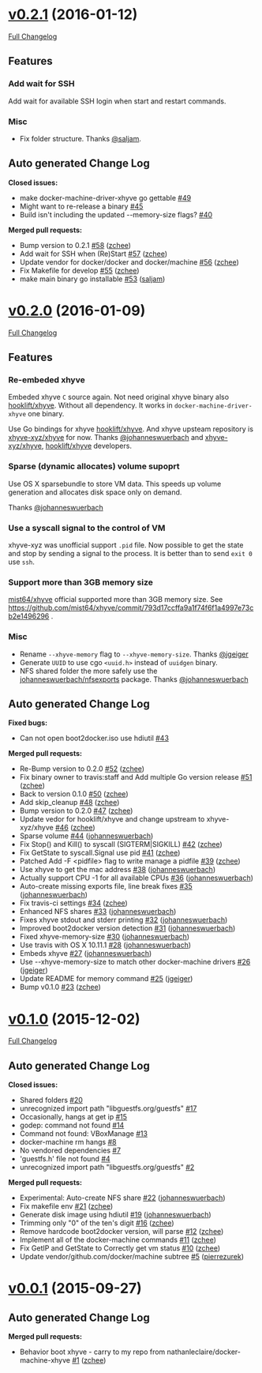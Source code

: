 # [v0.2.1](https://github.com/zchee/docker-machine-driver-xhyve/tree/v0.2.1) (2016-01-12)
[Full Changelog](https://github.com/zchee/docker-machine-driver-xhyve/compare/v0.2.0...v0.2.1)

## Features

### Add wait for SSH
Add wait for available SSH login when start and restart commands.

### Misc
- Fix folder structure. Thanks [@saljam](https://github.com/saljam).

## Auto generated Change Log

**Closed issues:**

- make docker-machine-driver-xhyve go gettable [\#49](https://github.com/zchee/docker-machine-driver-xhyve/issues/49)
- Might want to re-release a binary [\#45](https://github.com/zchee/docker-machine-driver-xhyve/issues/45)
- Build isn't including the updated --memory-size flags? [\#40](https://github.com/zchee/docker-machine-driver-xhyve/issues/40)

**Merged pull requests:**

- Bump version to 0.2.1 [\#58](https://github.com/zchee/docker-machine-driver-xhyve/pull/58) ([zchee](https://github.com/zchee))
- Add wait for SSH when \(Re\)Start [\#57](https://github.com/zchee/docker-machine-driver-xhyve/pull/57) ([zchee](https://github.com/zchee))
- Update vendor for docker/docker and docker/machine [\#56](https://github.com/zchee/docker-machine-driver-xhyve/pull/56) ([zchee](https://github.com/zchee))
- Fix Makefile for develop [\#55](https://github.com/zchee/docker-machine-driver-xhyve/pull/55) ([zchee](https://github.com/zchee))
- make main binary go installable [\#53](https://github.com/zchee/docker-machine-driver-xhyve/pull/53) ([saljam](https://github.com/saljam))

# [v0.2.0](https://github.com/zchee/docker-machine-driver-xhyve/tree/v0.2.0) (2016-01-09)
[Full Changelog](https://github.com/zchee/docker-machine-driver-xhyve/compare/v0.1.0...v0.2.0)

## Features

### Re-embeded xhyve
Embeded xhyve `C` source again. Not need original xhyve binary also [hooklift/xhyve](https://github.com/zchee/xhyve-bindings).
Without all dependency. It works in `docker-machine-driver-xhyve` one binary.

Use Go bindings for xhyve [hooklift/xhyve](https://github.com/hooklift/xhyve).
And xhyve upsteam repository is [xhyve-xyz/xhyve](https://github.com/xhyve-xyz/xhyve) for now.
Thanks [@johanneswuerbach](https://github.com/johanneswuerbach) and [xhyve-xyz/xhyve](https://github.com/xhyve-xyz/xhyve), [hooklift/xhyve](https://github.com/hooklift/xhyve) developers.

### Sparse (dynamic allocates) volume supoprt
Use OS X sparsebundle to store VM data.
This speeds up volume generation and allocates disk space only on demand.

Thanks [@johanneswuerbach](https://github.com/johanneswuerbach)

### Use a syscall signal to the control of VM
xhyve-xyz was unofficial support `.pid` file.
Now possible to get the state and stop by sending a signal to the process.
It is better than to send `exit 0` use `ssh`.

### Support more than 3GB memory size
[mist64/xhyve](https://github.com/mist64/xhyve) official supported more than 3GB memory size.
See https://github.com/mist64/xhyve/commit/793d17ccffa9a1f74f6f1a4997e73cb2e1496296 .


### Misc
- Rename `--xhyve-memory` flag to `--xhyve-memory-size`. Thanks [@jgeiger](https://github.com/jgeiger)
- Generate `UUID` to use cgo `<uuid.h>` instead of `uuidgen` binary.
- NFS shared folder the more safely use the [johanneswuerbach/nfsexports](https://github.com/johanneswuerbach/nfsexports) package. Thanks [@johanneswuerbach](https://github.com/johanneswuerbach)


## Auto generated Change Log

**Fixed bugs:**

- Can not open boot2docker.iso use hdiutil [\#43](https://github.com/zchee/docker-machine-driver-xhyve/issues/43)

**Merged pull requests:**

- Re-Bump version to 0.2.0 [\#52](https://github.com/zchee/docker-machine-driver-xhyve/pull/52) ([zchee](https://github.com/zchee))
- Fix binary owner to travis:staff and Add multiple Go version release [\#51](https://github.com/zchee/docker-machine-driver-xhyve/pull/51) ([zchee](https://github.com/zchee))
- Back to version 0.1.0 [\#50](https://github.com/zchee/docker-machine-driver-xhyve/pull/50) ([zchee](https://github.com/zchee))
- Add skip\_cleanup [\#48](https://github.com/zchee/docker-machine-driver-xhyve/pull/48) ([zchee](https://github.com/zchee))
- Bump version to 0.2.0 [\#47](https://github.com/zchee/docker-machine-driver-xhyve/pull/47) ([zchee](https://github.com/zchee))
- Update vedor for hooklift/xhyve and change upstream to xhyve-xyz/xhyve [\#46](https://github.com/zchee/docker-machine-driver-xhyve/pull/46) ([zchee](https://github.com/zchee))
- Sparse volume [\#44](https://github.com/zchee/docker-machine-driver-xhyve/pull/44) ([johanneswuerbach](https://github.com/johanneswuerbach))
- Fix Stop\(\) and Kill\(\) to syscall \(SIGTERM|SIGKILL\) [\#42](https://github.com/zchee/docker-machine-driver-xhyve/pull/42) ([zchee](https://github.com/zchee))
- Fix GetState to syscall.Signal use pid [\#41](https://github.com/zchee/docker-machine-driver-xhyve/pull/41) ([zchee](https://github.com/zchee))
- Patched Add -F \<pidfile\> flag to write manage a pidfile [\#39](https://github.com/zchee/docker-machine-driver-xhyve/pull/39) ([zchee](https://github.com/zchee))
- Use xhyve to get the mac address [\#38](https://github.com/zchee/docker-machine-driver-xhyve/pull/38) ([johanneswuerbach](https://github.com/johanneswuerbach))
- Actually support CPU -1 for all available CPUs [\#36](https://github.com/zchee/docker-machine-driver-xhyve/pull/36) ([johanneswuerbach](https://github.com/johanneswuerbach))
- Auto-create missing exports file, line break fixes [\#35](https://github.com/zchee/docker-machine-driver-xhyve/pull/35) ([johanneswuerbach](https://github.com/johanneswuerbach))
- Fix travis-ci settings [\#34](https://github.com/zchee/docker-machine-driver-xhyve/pull/34) ([zchee](https://github.com/zchee))
- Enhanced NFS shares [\#33](https://github.com/zchee/docker-machine-driver-xhyve/pull/33) ([johanneswuerbach](https://github.com/johanneswuerbach))
- Fixes xhyve stdout and stderr printing [\#32](https://github.com/zchee/docker-machine-driver-xhyve/pull/32) ([johanneswuerbach](https://github.com/johanneswuerbach))
- Improved boot2docker version detection [\#31](https://github.com/zchee/docker-machine-driver-xhyve/pull/31) ([johanneswuerbach](https://github.com/johanneswuerbach))
- Fixed xhyve-memory-size [\#30](https://github.com/zchee/docker-machine-driver-xhyve/pull/30) ([johanneswuerbach](https://github.com/johanneswuerbach))
- Use travis with OS X 10.11.1 [\#28](https://github.com/zchee/docker-machine-driver-xhyve/pull/28) ([johanneswuerbach](https://github.com/johanneswuerbach))
- Embeds xhyve [\#27](https://github.com/zchee/docker-machine-driver-xhyve/pull/27) ([johanneswuerbach](https://github.com/johanneswuerbach))
- Use --xhyve-memory-size to match other docker-machine drivers [\#26](https://github.com/zchee/docker-machine-driver-xhyve/pull/26) ([jgeiger](https://github.com/jgeiger))
- Update README for memory command [\#25](https://github.com/zchee/docker-machine-driver-xhyve/pull/25) ([jgeiger](https://github.com/jgeiger))
- Bump v0.1.0 [\#23](https://github.com/zchee/docker-machine-driver-xhyve/pull/23) ([zchee](https://github.com/zchee))


# [v0.1.0](https://github.com/zchee/docker-machine-driver-xhyve/tree/v0.1.0) (2015-12-02)
[Full Changelog](https://github.com/zchee/docker-machine-driver-xhyve/compare/v0.0.1...v0.1.0)

## Auto generated Change Log

**Closed issues:**

- Shared folders [\#20](https://github.com/zchee/docker-machine-driver-xhyve/issues/20)
- unrecognized import path "libguestfs.org/guestfs" [\#17](https://github.com/zchee/docker-machine-driver-xhyve/issues/17)
- Occasionally, hangs at get ip [\#15](https://github.com/zchee/docker-machine-driver-xhyve/issues/15)
- godep: command not found [\#14](https://github.com/zchee/docker-machine-driver-xhyve/issues/14)
- Command not found: VBoxManage [\#13](https://github.com/zchee/docker-machine-driver-xhyve/issues/13)
- docker-machine rm hangs [\#8](https://github.com/zchee/docker-machine-driver-xhyve/issues/8)
- No vendored dependencies [\#7](https://github.com/zchee/docker-machine-driver-xhyve/issues/7)
- 'guestfs.h' file not found [\#4](https://github.com/zchee/docker-machine-driver-xhyve/issues/4)
- unrecognized import path "libguestfs.org/guestfs" [\#2](https://github.com/zchee/docker-machine-driver-xhyve/issues/2)

**Merged pull requests:**

- Experimental: Auto-create NFS share [\#22](https://github.com/zchee/docker-machine-driver-xhyve/pull/22) ([johanneswuerbach](https://github.com/johanneswuerbach))
- Fix makefile env [\#21](https://github.com/zchee/docker-machine-driver-xhyve/pull/21) ([zchee](https://github.com/zchee))
- Generate disk image using hdiutil [\#19](https://github.com/zchee/docker-machine-driver-xhyve/pull/19) ([johanneswuerbach](https://github.com/johanneswuerbach))
- Trimming only "0" of the ten's digit [\#16](https://github.com/zchee/docker-machine-driver-xhyve/pull/16) ([zchee](https://github.com/zchee))
- Remove hardcode boot2docker version, will parse [\#12](https://github.com/zchee/docker-machine-driver-xhyve/pull/12) ([zchee](https://github.com/zchee))
- Implement all of the docker-machine commands [\#11](https://github.com/zchee/docker-machine-driver-xhyve/pull/11) ([zchee](https://github.com/zchee))
- Fix GetIP and GetState to Correctly get vm status [\#10](https://github.com/zchee/docker-machine-driver-xhyve/pull/10) ([zchee](https://github.com/zchee))
- Update vendor/github.com/docker/machine subtree [\#5](https://github.com/zchee/docker-machine-driver-xhyve/pull/5) ([pierrezurek](https://github.com/pierrezurek))


# [v0.0.1](https://github.com/zchee/docker-machine-driver-xhyve/tree/v0.0.1) (2015-09-27)

## Auto generated Change Log

**Merged pull requests:**

- Behavior boot xhyve - carry to my repo from nathanleclaire/docker-machine-xhyve [\#1](https://github.com/zchee/docker-machine-driver-xhyve/pull/1) ([zchee](https://github.com/zchee))
